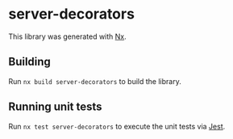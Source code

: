# server-decorators

This library was generated with [Nx](https://nx.dev).

## Building

Run `nx build server-decorators` to build the library.

## Running unit tests

Run `nx test server-decorators` to execute the unit tests via [Jest](https://jestjs.io).
